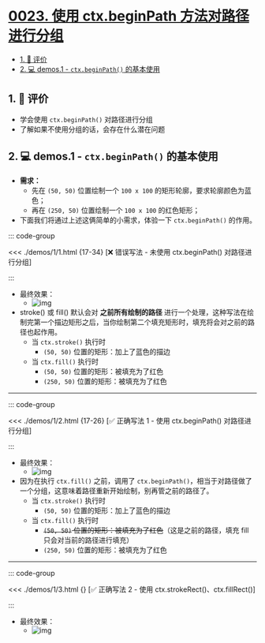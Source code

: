 # [0023. 使用 ctx.beginPath 方法对路径进行分组](https://github.com/Tdahuyou/TNotes.canvas/tree/main/notes/0023.%20%E4%BD%BF%E7%94%A8%20ctx.beginPath%20%E6%96%B9%E6%B3%95%E5%AF%B9%E8%B7%AF%E5%BE%84%E8%BF%9B%E8%A1%8C%E5%88%86%E7%BB%84)

<!-- region:toc -->

- [1. 🫧 评价](#1--评价)
- [2. 💻 demos.1 - `ctx.beginPath()` 的基本使用](#2--demos1---ctxbeginpath-的基本使用)

<!-- endregion:toc -->

## 1. 🫧 评价

- 学会使用 `ctx.beginPath()` 对路径进行分组
- 了解如果不使用分组的话，会存在什么潜在问题

## 2. 💻 demos.1 - `ctx.beginPath()` 的基本使用

- **需求：**
  - 先在 `(50, 50)` 位置绘制一个 `100 x 100` 的矩形轮廓，要求轮廓颜色为蓝色；
  - 再在 `(250, 50)` 位置绘制一个 `100 x 100` 的红色矩形；
- 下面我们将通过上述这俩简单的小需求，体验一下 `ctx.beginPath()` 的作用。

::: code-group

<<< ./demos/1/1.html {17-34} [❌ 错误写法 - 未使用 ctx.beginPath() 对路径进行分组]

:::

- 最终效果：
  - ![img](https://cdn.jsdelivr.net/gh/Tdahuyou/imgs@main/2024-10-04-00-52-36.png)
- stroke() 或 fill() 默认会对 **之前所有绘制的路径** 进行一个处理，这种写法在绘制完第一个描边矩形之后，当你绘制第二个填充矩形时，填充将会对之前的路径也起作用。
  - 当 `ctx.stroke()` 执行时
    - `(50, 50)` 位置的矩形：加上了蓝色的描边
  - 当 `ctx.fill()` 执行时
    - `(50, 50)` 位置的矩形：被填充为了红色
    - `(250, 50)` 位置的矩形：被填充为了红色

---

::: code-group

<<< ./demos/1/2.html {17-26} [✅ 正确写法 1 - 使用 ctx.beginPath() 对路径进行分组]

:::

- 最终效果：
  - ![img](https://cdn.jsdelivr.net/gh/Tdahuyou/imgs@main/2024-10-04-00-53-46.png)
- 因为在执行 `ctx.fill()` 之前，调用了 `ctx.beginPath()`，相当于对路径做了一个分组，这意味着路径重新开始绘制，别再管之前的路径了。
  - 当 `ctx.stroke()` 执行时
    - `(50, 50)` 位置的矩形：加上了蓝色的描边
  - 当 `ctx.fill()` 执行时
    - ~~`(50, 50)` 位置的矩形：被填充为了红色~~（这是之前的路径，填充 fill 只会对当前的路径进行填充）
    - `(250, 50)` 位置的矩形：被填充为了红色

---

::: code-group

<<< ./demos/1/3.html {} [✅ 正确写法 2 - 使用 ctx.strokeRect()、ctx.fillRect()]

:::

- 最终效果：
  - ![img](https://cdn.jsdelivr.net/gh/Tdahuyou/imgs@main/2024-10-04-00-54-27.png)
